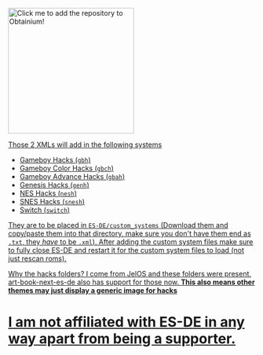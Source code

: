 <a href="https://apps.obtainium.imranr.dev/redirect?r=obtainium://app/%7B%22id%22%3A%22479970496%22%2C%22url%22%3A%22https%3A%2F%2Fgithub.com%2FGlazedBelmont%2Fes-de-android-custom-systems%22%2C%22author%22%3A%22GlazedBelmont%22%2C%22name%22%3A%22es-de-android-custom-systems%22%2C%22preferredApkIndex%22%3A0%2C%22additionalSettings%22%3A%22%7B%5C%22includePrereleases%5C%22%3Afalse%2C%5C%22fallbackToOlderReleases%5C%22%3Atrue%2C%5C%22filterReleaseTitlesByRegEx%5C%22%3A%5C%22%5C%22%2C%5C%22filterReleaseNotesByRegEx%5C%22%3A%5C%22%5C%22%2C%5C%22verifyLatestTag%5C%22%3Atrue%2C%5C%22dontSortReleasesList%5C%22%3Afalse%2C%5C%22useLatestAssetDateAsReleaseDate%5C%22%3Afalse%2C%5C%22releaseTitleAsVersion%5C%22%3Afalse%2C%5C%22trackOnly%5C%22%3Atrue%2C%5C%22versionExtractionRegEx%5C%22%3A%5C%22%5C%22%2C%5C%22matchGroupToUse%5C%22%3A%5C%22%5C%22%2C%5C%22versionDetection%5C%22%3Atrue%2C%5C%22releaseDateAsVersion%5C%22%3Afalse%2C%5C%22useVersionCodeAsOSVersion%5C%22%3Afalse%2C%5C%22apkFilterRegEx%5C%22%3A%5C%22%5C%22%2C%5C%22invertAPKFilter%5C%22%3Afalse%2C%5C%22autoApkFilterByArch%5C%22%3Atrue%2C%5C%22appName%5C%22%3A%5C%22ES-DE%20XMLs%5C%22%2C%5C%22shizukuPretendToBeGooglePlay%5C%22%3Afalse%2C%5C%22allowInsecure%5C%22%3Afalse%2C%5C%22exemptFromBackgroundUpdates%5C%22%3Afalse%2C%5C%22skipUpdateNotifications%5C%22%3Afalse%2C%5C%22about%5C%22%3A%5C%22%5C%22%2C%5C%22refreshBeforeDownload%5C%22%3Afalse%7D%22%2C%22overrideSource%22%3Anull%7D"> <img src="https://github.com/ImranR98/Obtainium/blob/main/assets/graphics/badge_obtainium.png?raw=true" alt="Click me to add the repository to Obtainium!" width="256">

Those 2 XMLs will add in the following systems
- Gameboy Hacks (`gbh`)
- Gameboy Color Hacks (`gbch`)
- Gameboy Advance Hacks (`gbah`)
- Genesis Hacks (`genh`)
- NES Hacks (`nesh`)
- SNES Hacks (`snesh`)
- Switch (`switch`)

They are to be placed in `ES-DE/custom_systems` (Download them and copy/paste them into that directory, make sure you don't have them end as `.txt`, they _have_ to be `.xml`).
After adding the custom system files make sure to fully close ES-DE and restart it for the custom system files to load (not just rescan roms).


Why the hacks folders? I come from JelOS and these folders were present, art-book-next-es-de also has support for those now. **This also means other themes may just display a generic image for hacks**


# I am not affiliated with ES-DE in any way apart from being a supporter.
